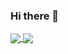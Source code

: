### Hi there 👋
<a href="https://github.com/ah100101">
  <img align="center" src="https://github-readme-stats.vercel.app/api/top-langs?username=ah100101&theme=onedark&layout=compact" />
</a>
<a href="https://github.com/ah100101">
  <img align="center" src="https://github-readme-stats.vercel.app/api?username=ah100101&theme=onedark" />
</a>

<!--
**ah100101/ah100101** is a ✨ _special_ ✨ repository because its `README.md` (this file) appears on your GitHub profile.

Here are some ideas to get you started:

- 🔭 I’m currently working on ...
- 🌱 I’m currently learning ...
- 👯 I’m looking to collaborate on ...
- 🤔 I’m looking for help with ...
- 💬 Ask me about ...
- 📫 How to reach me: ...
- 😄 Pronouns: ...
- ⚡ Fun fact: ...
-->
